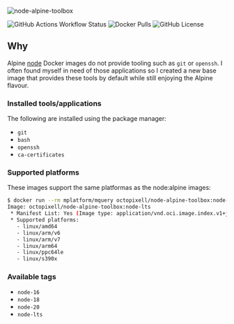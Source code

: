![node-alpine-toolbox](https://socialify.git.ci/Octopixell/node-alpine-toolbox/image?description=1&descriptionEditable=Base%20Docker%20image%20based%20on%20node%3Aalpine%20with%20a%20little%20extra%20power&font=Bitter&issues=1&language=1&name=1&owner=1&pattern=Floating%20Cogs&pulls=1&theme=Dark)

![GitHub Actions Workflow Status](https://img.shields.io/github/actions/workflow/status/octopixell/node-alpine-toolbox/.github%2Fworkflows%2Fbuild-and-publish.yml)
![Docker Pulls](https://img.shields.io/docker/pulls/octopixell/node-alpine-toolbox)
![GitHub License](https://img.shields.io/github/license/octopixell/node-alpine-toolbox)

## Why

Alpine [node](https://hub.docker.com/_/node?tab=tags) Docker images do not provide tooling such as `git` or `openssh`. I often found myself in need of those applications so I created a new base image that provides these tools by default while still enjoying the Alpine flavour.

### Installed tools/applications

The following are installed using the package manager:

- `git`
- `bash`
- `openssh`
- `ca-certificates`

### Supported platforms

These images support the same platformas as the node:alpine images:

```bash
$ docker run --rm mplatform/mquery octopixell/node-alpine-toolbox:node-lts                                     
Image: octopixell/node-alpine-toolbox:node-lts
 * Manifest List: Yes (Image type: application/vnd.oci.image.index.v1+json)
 * Supported platforms:
   - linux/amd64
   - linux/arm/v6
   - linux/arm/v7
   - linux/arm64
   - linux/ppc64le
   - linux/s390x
```

### Available tags

- `node-16`
- `node-18`
- `node-20`
- `node-lts`